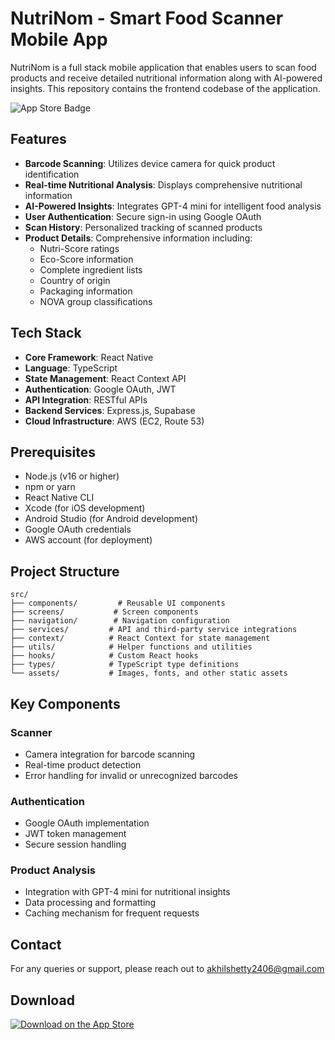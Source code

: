 # NutriNom - Smart Food Scanner Mobile App

NutriNom is a full stack mobile application that enables users to scan food products and receive detailed nutritional information along with AI-powered insights. This repository contains the frontend codebase of the application.

![App Store Badge](https://img.shields.io/badge/App_Store-Download-blue.svg)

## Features

- **Barcode Scanning**: Utilizes device camera for quick product identification
- **Real-time Nutritional Analysis**: Displays comprehensive nutritional information
- **AI-Powered Insights**: Integrates GPT-4 mini for intelligent food analysis
- **User Authentication**: Secure sign-in using Google OAuth
- **Scan History**: Personalized tracking of scanned products
- **Product Details**: Comprehensive information including:
  - Nutri-Score ratings
  - Eco-Score information
  - Complete ingredient lists
  - Country of origin
  - Packaging information
  - NOVA group classifications

## Tech Stack

- **Core Framework**: React Native
- **Language**: TypeScript
- **State Management**: React Context API
- **Authentication**: Google OAuth, JWT
- **API Integration**: RESTful APIs
- **Backend Services**: Express.js, Supabase
- **Cloud Infrastructure**: AWS (EC2, Route 53)

## Prerequisites

- Node.js (v16 or higher)
- npm or yarn
- React Native CLI
- Xcode (for iOS development)
- Android Studio (for Android development)
- Google OAuth credentials
- AWS account (for deployment)

## Project Structure

```
src/
├── components/         # Reusable UI components
├── screens/           # Screen components
├── navigation/        # Navigation configuration
├── services/         # API and third-party service integrations
├── context/          # React Context for state management
├── utils/            # Helper functions and utilities
├── hooks/            # Custom React hooks
├── types/            # TypeScript type definitions
└── assets/           # Images, fonts, and other static assets
```

## Key Components

### Scanner
- Camera integration for barcode scanning
- Real-time product detection
- Error handling for invalid or unrecognized barcodes

### Authentication
- Google OAuth implementation
- JWT token management
- Secure session handling

### Product Analysis
- Integration with GPT-4 mini for nutritional insights
- Data processing and formatting
- Caching mechanism for frequent requests

## Contact

For any queries or support, please reach out to akhilshetty2406@gmail.com

## Download

[![Download on the App Store](https://img.shields.io/badge/Download_on_the-App_Store-black.svg?style=for-the-badge)](https://apps.apple.com/us/app/nutrinom/id6739545306)

